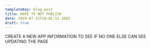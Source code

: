 ```yaml
---
templateKey: blog-post
title: HOPE TO NOT PUBLISH
date: 2019-07-22T19:01:53.308Z
draft: true
---
```

CREATE A NEW APP INFORMATION TO SEE IF NO ONE ELSE CAN SEE UPDATING THE PAGE
